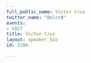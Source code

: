 ```yaml
---
full_public_name: Victor Cruz
twitter_name: "@vlcc0"
events:
- 5027
title: Victor Cruz
layout: speaker_bio
id: 2206

---
```

